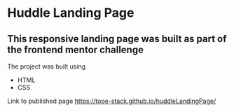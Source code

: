 # Huddle Landing Page 

## This responsive landing page was built as part of the frontend mentor challenge

The project was built using 

- HTML
- CSS

Link to published page https://tope-stack.github.io/huddleLandingPage/
